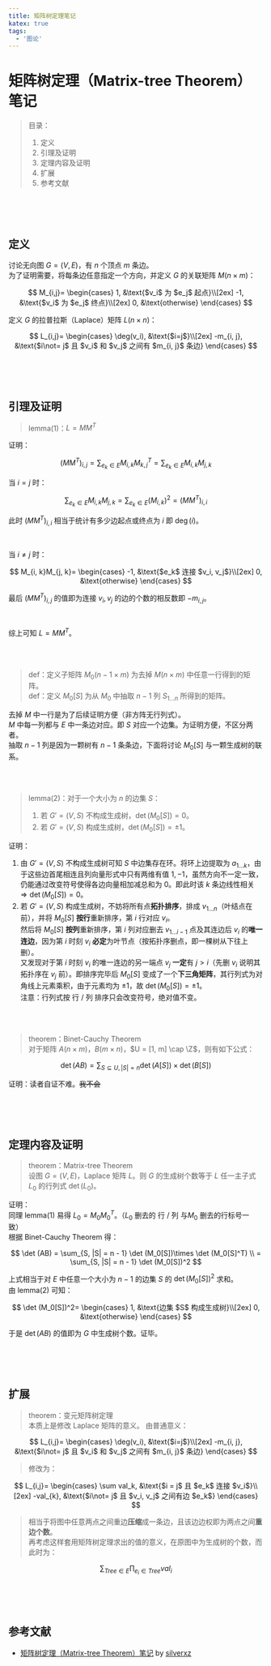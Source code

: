 ```yaml
---
title: 矩阵树定理笔记
katex: true
tags:
  - '图论'
---
```


# 矩阵树定理（Matrix-tree Theorem）笔记

> 目录：
> 1. 定义
> 2. 引理及证明
> 3. 定理内容及证明
> 4. 扩展
> 5. 参考文献

</br>
</br>
</br>

## 定义

讨论无向图 $G=(V, E)$，有 $n$ 个顶点 $m$ 条边。  
为了证明需要，将每条边任意指定一个方向，并定义 $G$ 的关联矩阵 $M(n \times m)$：

$$
M_{i,j}=
\begin{cases}
1, &\text{$v_i$ 为 $e_j$ 起点}\\[2ex]
-1, &\text{$v_i$ 为 $e_j$ 终点}\\[2ex]
0, &\text{otherwise}
\end{cases}
$$

定义 $G$ 的拉普拉斯（$\text{Laplace}$）矩阵 $L (n \times n)$：

$$
L_{i,j}=
\begin{cases}
\deg(v_i),  &\text{$i=j$}\\[2ex]
-m_{i, j}, &\text{$i\not= j$ 且 $v_i$ 和 $v_j$ 之间有 $m_{i, j}$ 条边}
\end{cases}
$$

</br>
</br>
</br>

## 引理及证明

> $\text{lemma}(1)$：$L=MM^T$

证明：

$$
(MM^T)_{i, j}=\sum_{e_k \in E}M_{i, k}M^T_{k, j}=\sum_{e_k \in E}M_{i, k}M_{j, k}
$$

当 $i = j$ 时：

$$
\sum_{e_k \in E}M_{i, k}M_{j, k} = \sum_{e_k \in E}(M_{i, k})^2 = (MM^T)_{i, i}
$$

此时 $(MM^T)_{i, i}$ 相当于统计有多少边起点或终点为 $i$ 即 $\deg (i)$。

</br>

当 $i \not= j$ 时：  

$$
M_{i, k}M_{j, k}=
\begin{cases}
-1,  &\text{$e_k$ 连接 $v_i, v_j$}\\[2ex]
0, &\text{otherwise}
\end{cases}
$$

最后 $(MM^T)_{i, j}$ 的值即为连接 $v_i, v_j$ 的边的个数的相反数即 $-m_{i, j}$。

</br>

综上可知 $L=MM^T$。

</br>
</br>

> $\text{def}$：定义子矩阵 $M_0 (n - 1 \times m)$ 为去掉 $M (n \times m)$ 中任意一行得到的矩阵。  
> $\text{def}$：定义 $M_0[S]$ 为从 $M_0$ 中抽取 $n - 1$ 列 $S_{1 \dots n}$ 所得到的矩阵。

去掉 $M$ 中一行是为了后续证明方便（非方阵无行列式）。  
$M$ 中每一列都与 $E$ 中一条边对应。即 $S$ 对应一个边集。为证明方便，不区分两者。  
抽取 $n - 1$ 列是因为一颗树有 $n - 1$ 条条边，下面将讨论 $M_0[S]$ 与一颗生成树的联系。

</br>
</br>

> $\text{lemma}(2)$：对于一个大小为 $n$ 的边集 $S$：  
> 1. 若 $G'=(V, S)$ 不构成生成树，$\det (M_0[S]) = 0$。 
> 2. 若 $G'=(V, S)$ 构成生成树，$\det (M_0[S]) = \pm 1$。

证明：

1. 由 $G'=(V, S)$ 不构成生成树可知 $S$ 中边集存在环。将环上边提取为 $a_{1 \dots k}$，由于这些边首尾相连且列向量形式中只有两维有值 $1, -1$，虽然方向不一定一致，仍能通过改变符号使得各边向量相加减总和为 $0$。即此时该 $k$ 条边线性相关 $\Rightarrow \det (M_0[S]) = 0$。
2. 若 $G'=(V, S)$ 构成生成树，不妨将所有点**拓扑排序**，排成 $v_{1 \dots n}$（叶结点在前），并将 $M_0[S]$ **按行**重新排序，第 $i$ 行对应 $v_i$。  
  然后将 $M_0[S]$ **按列**重新排序，第 $i$ 列对应删去 $v_{1 \dots i - 1}$ 点及其连边后 $v_i$ 的**唯一连边**，因为第 $i$ 时刻 $v_i$ **必定**为叶节点（按拓扑序删点，即一棵树从下往上删）。  
  又发现对于第 $i$ 时刻 $v_i$ 的唯一连边的另一端点 $v_j$ **一定**有 $j > i$（先删 $v_i$ 说明其拓扑序在 $v_j$ 前）。即排序完毕后 $M_0[S]$ 变成了一个**下三角矩阵**，其行列式为对角线上元素乘积，由于元素均为 $\pm 1$，故 $\det (M_0[S]) = \pm 1$。  
  注意：行列式按 行 / 列 排序只会改变符号，绝对值不变。

</br>
</br>

> $\text{theorem}$：$\text{Binet-Cauchy Theorem}$  
> 对于矩阵 $A(n \times m)$，$B(m \times n)$，$U = [1, m] \cap \Z$，则有如下公式：

$$
\det (AB) = \sum_{S \subseteq U, |S| = n} \det (A[S])\times \det (B[S])
$$

证明：读者自证不难。~~我不会~~  

</br>
</br>
</br>

## 定理内容及证明

> $\text{theorem}$：$\text{Matrix-tree Theorem}$  
> 设图 $G=(V, E)$，$\text{Laplace}$ 矩阵 $L$。则 $G$ 的生成树个数等于 $L$ 任一主子式 $L_0$ 的行列式 $\det (L_0)$。

证明：  
同理 $\text{lemma}(1)$ 易得 $L_0 = M_0M_0^T$。（$L_0$ 删去的 行 / 列 与$M_0$ 删去的行标号一致）  
根据 $\text{Binet-Cauchy Theorem}$ 得：

$$
\det (AB) = \sum_{S, |S| = n - 1} \det (M_0[S])\times \det (M_0[S]^T) \\
= \sum_{S, |S| = n - 1} \det (M_0[S])^2
$$

上式相当于对 $E$ 中任意一个大小为 $n - 1$ 的边集 $S$ 的 $\det (M_0[S])^2$ 求和。  
由 $\text{lemma}(2)$ 可知：

$$
\det (M_0[S])^2=
\begin{cases}
1, &\text{边集 $S$ 构成生成树}\\[2ex]
0, &\text{otherwise}
\end{cases}
$$

于是 $\det (AB)$ 的值即为 $G$ 中生成树个数。证毕。

</br>
</br>
</br>

## 扩展

> $\text{theorem}$：变元矩阵树定理  
> 本质上是修改 $\text{Laplace}$ 矩阵的意义。
> 由普通意义：

$$
L_{i,j}=
\begin{cases}
\deg(v_i),  &\text{$i=j$}\\[2ex]
-m_{i, j}, &\text{$i\not= j$ 且 $v_i$ 和 $v_j$ 之间有 $m_{i, j}$ 条边}
\end{cases}
$$

> 修改为：

$$
L_{i,j}=
\begin{cases}
\sum val_k,  &\text{$i = j$ 且 $e_k$ 连接 $v_i$}\\[2ex]
-val_{k}, &\text{$i\not= j$ 且 $v_i, v_j$ 之间有边 $e_k$}
\end{cases}
$$

> 相当于将图中任意两点之间重边**压缩**成一条边，且该边边权即为两点之间**重边个数**。  
> 再考虑这样套用矩阵树定理求出的值的意义，在原图中为生成树的个数，而此时为：

$$
\sum_{Tree \in E}\prod_{e_i \in Tree} val_i
$$

</br>
</br>
</br>

## 参考文献

* [矩阵树定理（Matrix-tree Theorem）笔记](https://zhuanlan.zhihu.com/p/108209378) by [silverxz](https://www.zhihu.com/people/silverxz)